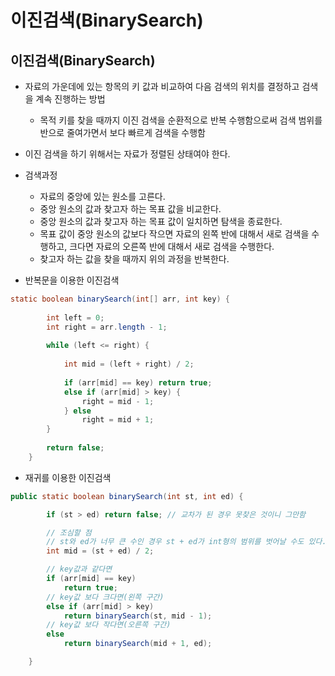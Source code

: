 # 이진검색(BinarySearch)

## 이진검색(BinarySearch)

- 자료의 가운데에 있는 항목의 키 값과 비교하여 다음 검색의 위치를 결정하고 검색을
계속 진행하는 방법
    - 목적 키를 찾을 때까지 이진 검색을 순환적으로 반복 수행함으로써 검색 범위를 
    반으로 줄여가면서 보다 빠르게 검색을 수행함
- 이진 검색을 하기 위해서는 자료가 정렬된 상태여야 한다.
- 검색과정
    - 자료의 중앙에 있는 원소를 고른다.
    - 중앙 원소의 값과 찾고자 하는 목표 값을 비교한다.
    - 중앙 원소의 값과 찾고자 하는 목표 값이 일치하면 탐색을 종료한다.
    - 목표 값이 중앙 원소의 값보다 작으면 자료의 왼쪽 반에 대해서 새로 검색을 수행하고, 크다면 자료의 오른쪽 반에 대해서 새로 검색을 수행한다.
    - 찾고자 하는 값을 찾을 때까지 위의 과정을 반복한다.

- 반복문을 이용한 이진검색

```java
static boolean binarySearch(int[] arr, int key) {
		
		int left = 0;
		int right = arr.length - 1;
		
		while (left <= right) {
			
			int mid = (left + right) / 2;
			
			if (arr[mid] == key) return true;
			else if (arr[mid] > key) {
				right = mid - 1;
			} else 
				right = mid + 1;
		}
		
		return false;
	}
```

- 재귀를 이용한 이진검색

```java
public static boolean binarySearch(int st, int ed) {

		if (st > ed) return false; // 교차가 된 경우 못찾은 것이니 그만함

		// 조심할 점
		// st와 ed가 너무 큰 수인 경우 st + ed가 int형의 범위를 벗어날 수도 있다.
		int mid = (st + ed) / 2;

		// key값과 같다면
		if (arr[mid] == key)
			return true;
		// key값 보다 크다면(왼쪽 구간)
		else if (arr[mid] > key)
			return binarySearch(st, mid - 1);
		// key값 보다 작다면(오른쪽 구간)
		else
			return binarySearch(mid + 1, ed);

	}
```